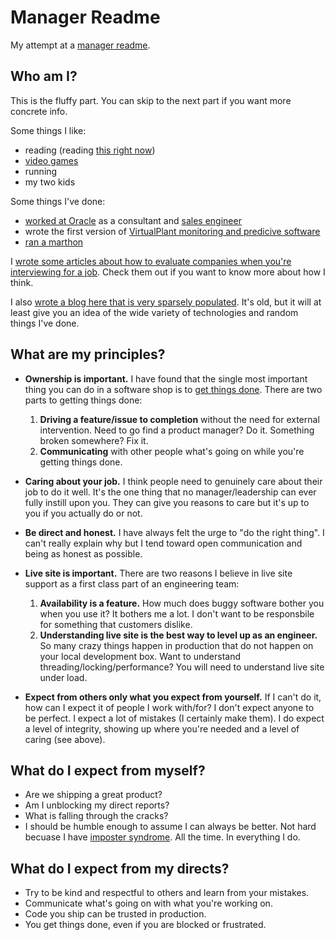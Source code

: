 # Manager Readme

My attempt at a [manager readme](https://managerreadme.com/). 

## Who am I?

This is the fluffy part. You can skip to the next part if you want more concrete info.

Some things I like: 
 * reading (reading [this right now](https://en.wikipedia.org/wiki/The_Stormlight_Archive))
 * [video games](https://www.ea.com/games/apex-legends)
 * running
 * my two kids

Some things I've done: 
* [worked at Oracle](https://www.oracle.com/corporate/acquisitions/bea/) as a consultant and [sales engineer](https://www.careerexplorer.com/careers/sales-engineer/)
* wrote the first version of [VirtualPlant monitoring and predicive software](https://www.gpstrategies.com/solution/technical-engineering/etapro/etapro-virtualplant-thermal-performance/)
* [ran a marthon](http://www.umsteadmarathon.com/index.php?page=results-2019)

I [wrote some articles about how to evaluate companies when you're interviewing for a job](https://medium.com/@hross). Check them out if you want to know more about how I think.

I also [wrote a blog here that is very sparsely populated](http://blog.hross.net/). It's old, but it will at least give you an idea of the wide variety of technologies and random things I've done.

## What are my principles?

* **Ownership is important.** I have found that the single most important thing you can do in a software shop is to <ins>get things done</ins>. There are two parts to getting things done:

    1. **Driving a feature/issue to completion** without the need for external intervention. Need to go find a product manager? Do it. Something broken somewhere? Fix it.
    1. **Communicating** with other people what's going on while you're getting things done.

* **Caring about your job.** I think people need to genuinely care about their job to do it well. It's the one thing that no manager/leadership can ever fully instill upon you. They can give you reasons to care but it's up to you if you actually do or not.

* **Be direct and honest.** I have always felt the urge to "do the right thing". I can't really explain why but I tend toward open communication and being as honest as possible.

* **Live site is important.** There are two reasons I believe in live site support as a first class part of an engineering team:
    1. **Availability is a feature.** How much does buggy software bother you when you use it? It bothers me a lot. I don't want to be responsbile for something that customers dislike.
    1. **Understanding live site is the best way to level up as an engineer.** So many crazy things happen in production that do not happen on your local development box. Want to understand threading/locking/performance? You will need to understand live site under load.

* **Expect from others only what you expect from yourself.** If I can't do it, how can I expect it of people I work with/for? I don't expect anyone to be perfect. I expect a lot of mistakes (I certainly make them). I do expect a level of integrity, showing up where you're needed and a level of caring (see above).

## What do I expect from myself?

* Are we shipping a great product?
* Am I unblocking my direct reports?
* What is falling through the cracks?
* I should be humble enough to assume I can always be better. Not hard becuase I have [imposter syndrome](https://en.wikipedia.org/wiki/Impostor_syndrome). All the time. In everything I do. 

## What do I expect from my directs?

* Try to be kind and respectful to others and learn from your mistakes.
* Communicate what's going on with what you're working on.
* Code you ship can be trusted in production.
* You get things done, even if you are blocked or frustrated.

